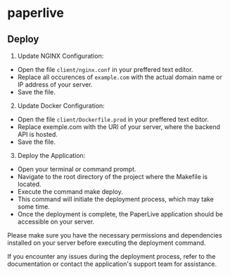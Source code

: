 # paperlive

## Deploy

1.  Update NGINX Configuration:

- Open the file `client/nginx.conf` in your preffered text editor.
- Replace all occurences of `example.com` with the actual domain name or IP address of your server.
- Save the file.

2.  Update Docker Configuration:

- Open the file `client/Dockerfile.prod` in your preffered text editor.
- Replace exemple.com with the URI of your server, where the backend API is hosted.
- Save the file.

3.  Deploy the Application:

- Open your terminal or command prompt.
- Navigate to the root directory of the project where the Makefile is located.
- Execute the command make deploy.
- This command will initiate the deployment process, which may take some time.
- Once the deployment is complete, the PaperLive application should be accessible on your server.

Please make sure you have the necessary permissions and dependencies installed on your server before executing the deployment command.

If you encounter any issues during the deployment process, refer to the documentation or contact the application's support team for assistance.
